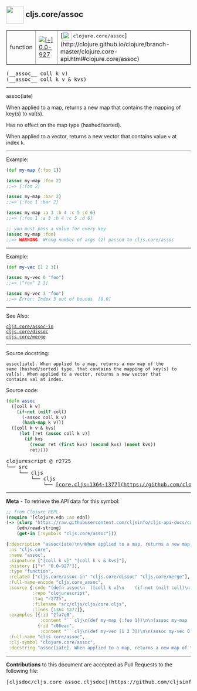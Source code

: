 ## <img width="48px" valign="middle" src="http://i.imgur.com/Hi20huC.png"> cljs.core/assoc

 <table border="1">
<tr>

<td>function</td>
<td><a href="https://github.com/cljsinfo/cljs-api-docs/tree/0.0-927"><img valign="middle" alt="[+] 0.0-927" src="https://img.shields.io/badge/+-0.0--927-lightgrey.svg"></a> </td>
<td>
[<img height="24px" valign="middle" src="http://i.imgur.com/1GjPKvB.png"> <samp>clojure.core/assoc</samp>](http://clojure.github.io/clojure/branch-master/clojure.core-api.html#clojure.core/assoc)
</td>
</tr>
</table>

 <samp>
(__assoc__ coll k v)<br>
</samp>
 <samp>
(__assoc__ coll k v & kvs)<br>
</samp>

---

assoc(iate)

When applied to a map, returns a new map that contains the mapping of key(s) to
val(s).

Has no effect on the map type (hashed/sorted).

When applied to a vector, returns a new vector that contains value `v` at index
`k`.

---

Example:

```clj
(def my-map {:foo 1})

(assoc my-map :foo 2)
;;=> {:foo 2}

(assoc my-map :bar 2)
;;=> {:foo 1 :bar 2}

(assoc my-map :a 3 :b 4 :c 5 :d 6)
;;=> {:foo 1 :a 3 :b 4 :c 5 :d 6}

;; you must pass a value for every key
(assoc my-map :foo)
;;=> WARNING: Wrong number of args (2) passed to cljs.core/assoc
```

---
Example:

```clj
(def my-vec [1 2 3])

(assoc my-vec 0 "foo")
;;=> ["foo" 2 3]

(assoc my-vec 3 "foo")
;;=> Error: Index 3 out of bounds  [0,0]
```

---

See Also:

[`cljs.core/assoc-in`](cljs.core_assoc-in.md)<br>
[`cljs.core/dissoc`](cljs.core_dissoc.md)<br>
[`cljs.core/merge`](cljs.core_merge.md)<br>

---

Source docstring:

```
assoc[iate]. When applied to a map, returns a new map of the
same (hashed/sorted) type, that contains the mapping of key(s) to
val(s). When applied to a vector, returns a new vector that
contains val at index.
```

Source code:

```clj
(defn assoc
  ([coll k v]
    (if-not (nil? coll)
      (-assoc coll k v)
      (hash-map k v)))
  ([coll k v & kvs]
     (let [ret (assoc coll k v)]
       (if kvs
         (recur ret (first kvs) (second kvs) (nnext kvs))
         ret))))
```

 <pre>
clojurescript @ r2725
└── src
    └── cljs
        └── cljs
            └── <ins>[core.cljs:1364-1377](https://github.com/clojure/clojurescript/blob/r2725/src/cljs/cljs/core.cljs#L1364-L1377)</ins>
</pre>


---

__Meta__ - To retrieve the API data for this symbol:

```clj
;; from Clojure REPL
(require '[clojure.edn :as edn])
(-> (slurp "https://raw.githubusercontent.com/cljsinfo/cljs-api-docs/catalog/cljs-api.edn")
    (edn/read-string)
    (get-in [:symbols "cljs.core/assoc"]))
```

```clj
{:description "assoc(iate)\n\nWhen applied to a map, returns a new map that contains the mapping of key(s) to\nval(s).\n\nHas no effect on the map type (hashed/sorted).\n\nWhen applied to a vector, returns a new vector that contains value `v` at index\n`k`.",
 :ns "cljs.core",
 :name "assoc",
 :signature ["[coll k v]" "[coll k v & kvs]"],
 :history [["+" "0.0-927"]],
 :type "function",
 :related ["cljs.core/assoc-in" "cljs.core/dissoc" "cljs.core/merge"],
 :full-name-encode "cljs.core_assoc",
 :source {:code "(defn assoc\n  ([coll k v]\n    (if-not (nil? coll)\n      (-assoc coll k v)\n      (hash-map k v)))\n  ([coll k v & kvs]\n     (let [ret (assoc coll k v)]\n       (if kvs\n         (recur ret (first kvs) (second kvs) (nnext kvs))\n         ret))))",
          :repo "clojurescript",
          :tag "r2725",
          :filename "src/cljs/cljs/core.cljs",
          :lines [1364 1377]},
 :examples [{:id "2fa7e0",
             :content "```clj\n(def my-map {:foo 1})\n\n(assoc my-map :foo 2)\n;;=> {:foo 2}\n\n(assoc my-map :bar 2)\n;;=> {:foo 1 :bar 2}\n\n(assoc my-map :a 3 :b 4 :c 5 :d 6)\n;;=> {:foo 1 :a 3 :b 4 :c 5 :d 6}\n\n;; you must pass a value for every key\n(assoc my-map :foo)\n;;=> WARNING: Wrong number of args (2) passed to cljs.core/assoc\n```"}
            {:id "c06eac",
             :content "```clj\n(def my-vec [1 2 3])\n\n(assoc my-vec 0 \"foo\")\n;;=> [\"foo\" 2 3]\n\n(assoc my-vec 3 \"foo\")\n;;=> Error: Index 3 out of bounds  [0,0]\n```"}],
 :full-name "cljs.core/assoc",
 :clj-symbol "clojure.core/assoc",
 :docstring "assoc[iate]. When applied to a map, returns a new map of the\nsame (hashed/sorted) type, that contains the mapping of key(s) to\nval(s). When applied to a vector, returns a new vector that\ncontains val at index."}

```

---

__Contributions__ to this document are accepted as Pull Requests to the following file:

 <pre>
[cljsdoc/cljs.core_assoc.cljsdoc](https://github.com/cljsinfo/cljs-api-docs/blob/master/cljsdoc/cljs.core_assoc.cljsdoc)
</pre>


